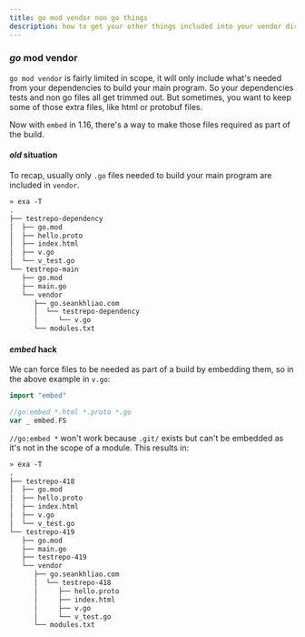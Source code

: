 ```yaml
---
title: go mod vendor non go things
description: how to get your other things included into your vendor dir
---
```


### _go_ mod vendor

`go mod vendor` is fairly limited in scope,
it will only include what's needed from your dependencies to build your main program.
So your dependencies tests and non go files all get trimmed out.
But sometimes, you want to keep some of those extra files,
like html or protobuf files.

Now with `embed` in 1.16, there's a way to make those files required as part of the build.

#### _old_ situation

To recap, usually only `.go` files needed to build your main program
are included in `vendor`.

```txt
» exa -T
.
├── testrepo-dependency
│  ├── go.mod
│  ├── hello.proto
│  ├── index.html
│  ├── v.go
│  └── v_test.go
└── testrepo-main
   ├── go.mod
   ├── main.go
   └── vendor
      ├── go.seankhliao.com
      │  └── testrepo-dependency
      │     └── v.go
      └── modules.txt
```

#### _embed_ hack

We can force files to be needed as part of a build by embedding them,
so in the above example in `v.go`:


```go
import "embed"

//go:embed *.html *.proto *.go
var _ embed.FS
```

`//go:embed *` won't work because `.git/` exists
but can't be embedded as it's not in the scope of a module.
This results in:

```txt
» exa -T
.
├── testrepo-418
│  ├── go.mod
│  ├── hello.proto
│  ├── index.html
│  ├── v.go
│  └── v_test.go
└── testrepo-419
   ├── go.mod
   ├── main.go
   ├── testrepo-419
   └── vendor
      ├── go.seankhliao.com
      │  └── testrepo-418
      │     ├── hello.proto
      │     ├── index.html
      │     ├── v.go
      │     └── v_test.go
      └── modules.txt
```
